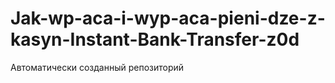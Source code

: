 # Jak-wp-aca-i-wyp-aca-pieni-dze-z-kasyn-Instant-Bank-Transfer-z0d
Автоматически созданный репозиторий

